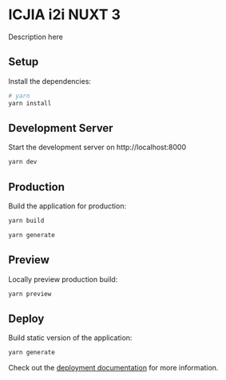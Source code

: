 # ICJIA i2i NUXT 3

Description here

## Setup

Install the dependencies:

```bash
# yarn
yarn install

```

## Development Server

Start the development server on http://localhost:8000

```bash
yarn dev
```

## Production

Build the application for production:

```bash
yarn build
```

```bash
yarn generate
```

## Preview

Locally preview production build:

```bash
yarn preview
```

## Deploy

Build static version of the application:

```bash
yarn generate
```

Check out the [deployment documentation](https://nuxt.com/docs/getting-started/deployment) for more information.
